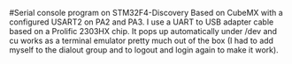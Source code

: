 #Serial console program on STM32F4-Discovery
Based on CubeMX with a configured USART2 on PA2 and PA3. I use a UART to USB
adapter cable based on a Prolific 2303HX chip. It pops up automatically under
/dev and cu works as a terminal emulator pretty much out of the box (I had to
add myself to the dialout group and to logout and login again to make it work). 
